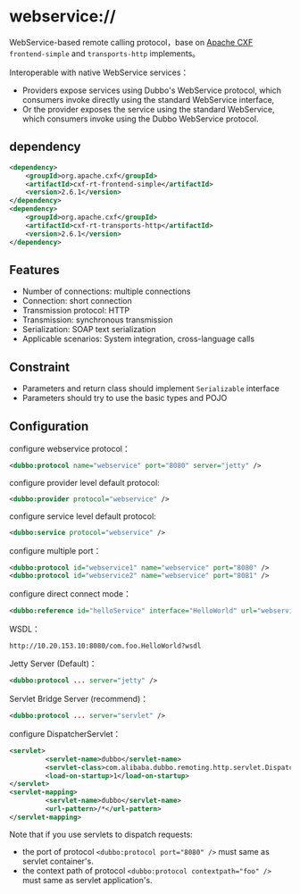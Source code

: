 # webservice://

WebService-based remote calling protocol，base on [Apache CXF](http://cxf.apache.org)  `frontend-simple` and  `transports-http` implements。

Interoperable with native WebService services：
  
* Providers expose services using Dubbo's WebService protocol, which consumers invoke directly using the standard WebService interface,
* Or the provider exposes the service using the standard WebService, which consumers invoke using the Dubbo WebService protocol.

## dependency

```xml
<dependency>
    <groupId>org.apache.cxf</groupId>
    <artifactId>cxf-rt-frontend-simple</artifactId>
    <version>2.6.1</version>
</dependency>
<dependency>
    <groupId>org.apache.cxf</groupId>
    <artifactId>cxf-rt-transports-http</artifactId>
    <version>2.6.1</version>
</dependency>
```

## Features

* Number of connections: multiple connections
* Connection: short connection
* Transmission protocol: HTTP
* Transmission: synchronous transmission
* Serialization: SOAP text serialization
* Applicable scenarios: System integration, cross-language calls


## Constraint
  
* Parameters and return class should implement `Serializable` interface
* Parameters should try to use the basic types and POJO

## Configuration
  
configure webservice protocol：

```xml
<dubbo:protocol name="webservice" port="8080" server="jetty" />
```

configure provider level default protocol:

```xml
<dubbo:provider protocol="webservice" />
```

configure service level default protocol:

```xml
<dubbo:service protocol="webservice" />
```

configure multiple port：

```xml
<dubbo:protocol id="webservice1" name="webservice" port="8080" />
<dubbo:protocol id="webservice2" name="webservice" port="8081" />
```

configure direct connect mode：

```xml
<dubbo:reference id="helloService" interface="HelloWorld" url="webservice://10.20.153.10:8080/com.foo.HelloWorld" />
```

WSDL：

```
http://10.20.153.10:8080/com.foo.HelloWorld?wsdl
```

Jetty Server (Default)：

```xml
<dubbo:protocol ... server="jetty" />
```
 
Servlet Bridge Server (recommend)：  

```xml
<dubbo:protocol ... server="servlet" />
```

configure DispatcherServlet：
 
```xml
<servlet>
         <servlet-name>dubbo</servlet-name>
         <servlet-class>com.alibaba.dubbo.remoting.http.servlet.DispatcherServlet</servlet-class>
         <load-on-startup>1</load-on-startup>
</servlet>
<servlet-mapping>
         <servlet-name>dubbo</servlet-name>
         <url-pattern>/*</url-pattern>
</servlet-mapping>
```

Note that if you use servlets to dispatch requests:

* the port of protocol `<dubbo:protocol port="8080" />` must same as  servlet container's.
* the context path of protocol `<dubbo:protocol contextpath="foo" />` must same as servlet application's.






